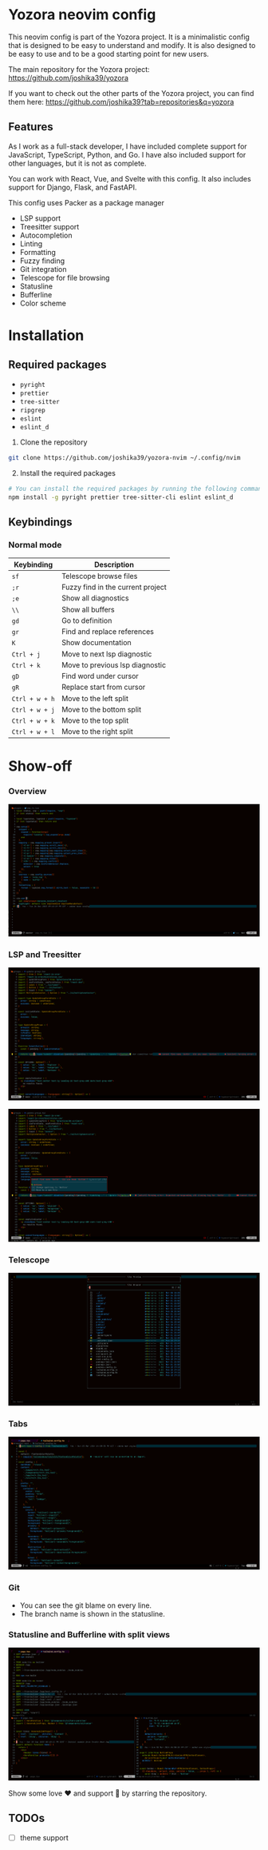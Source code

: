 # Yozora neovim config

This neovim config is part of the Yozora project. It is a minimalistic config that is designed to be easy to understand and modify. It is also designed to be easy to use and to be a good starting point for new users.

The main repository for the Yozora project: https://github.com/joshika39/yozora

If you want to check out the other parts of the Yozora project, you can find them here: https://github.com/joshika39?tab=repositories&q=yozora

## Features

As I work as a full-stack developer, I have included complete support for JavaScript, TypeScript, Python, and Go. I have also included support for other languages, but it is not as complete.

You can work with React, Vue, and Svelte with this config. It also includes support for Django, Flask, and FastAPI.

This config uses Packer as a package manager

- LSP support
- Treesitter support
- Autocompletion
- Linting
- Formatting
- Fuzzy finding
- Git integration
- Telescope for file browsing
- Statusline
- Bufferline
- Color scheme

# Installation

## Required packages
- `pyright`
- `prettier`
- `tree-sitter`
- `ripgrep`
- `eslint`
- `eslint_d`

1. Clone the repository
```bash
git clone https://github.com/joshika39/yozora-nvim ~/.config/nvim
```

2. Install the required packages
```bash
# You can install the required packages by running the following command either with npm or your package manager of choice
npm install -g pyright prettier tree-sitter-cli eslint eslint_d
```

## Keybindings

### Normal mode

| Keybinding | Description |
| ---------- | ----------- |
| `sf` | Telescope browse files |
| `;r` | Fuzzy find in the current project |
| `;e` | Show all diagnostics |
| `\\` | Show all buffers |
| `gd`| Go to definition |
| `gr`| Find and replace references |
| `K` | Show documentation |
| `Ctrl + j` | Move to next lsp diagnostic |
| `Ctrl + k` | Move to previous lsp diagnostic |
| `gD` |  Find word under cursor |
| `gR` |  Replace start from cursor |
| `Ctrl + w + h` | Move to the left split |
| `Ctrl + w + j` | Move to the bottom split |
| `Ctrl + w + k` | Move to the top split |
| `Ctrl + w + l` | Move to the right split |

# Show-off

### Overview

![image](./assets/preview-overview.png)

### LSP and Treesitter

![image](./assets/preview-lsp.png)

![image](./assets/preview-lsp-hints.png)

### Telescope

![image](./assets/preview-telescope.png)

### Tabs

![image](./assets/preview-tabs.png)

### Git

- You can see the git blame on every line.
- The branch name is shown in the statusline.

### Statusline and Bufferline with split views

![image](./assets/preview-split.png)

Show some love ❤️ and support 🙌 by starring the repository.

## TODOs

- [ ] theme support
